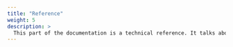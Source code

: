 ```yaml
---
title: "Reference"
weight: 5
description: >
  This part of the documentation is a technical reference. It talks about the API and design decisions.
---
```

